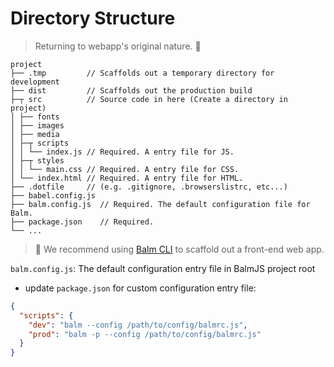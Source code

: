 # Directory Structure

> Returning to webapp's original nature. :100:

```
project
├── .tmp         // Scaffolds out a temporary directory for development
├── dist         // Scaffolds out the production build
├─┬ src          // Source code in here (Create a directory in project)
│ ├── fonts
│ ├── images
│ ├── media
│ ├─┬ scripts
│ │ └── index.js // Required. A entry file for JS.
│ ├─┬ styles
│ │ └── main.css // Required. A entry file for CSS.
│ └── index.html // Required. A entry file for HTML.
├── .dotfile     // (e.g. .gitignore, .browserslistrc, etc...)
├── babel.config.js
├── balm.config.js  // Required. The default configuration file for Balm.
├── package.json    // Required.
└── ...
```

> :rocket: We recommend using [Balm CLI](https://github.com/balmjs/balm-cli) to scaffold out a front-end web app.

`balm.config.js`: The default configuration entry file in BalmJS project root

- update `package.json` for custom configuration entry file:

```json
{
  "scripts": {
    "dev": "balm --config /path/to/config/balmrc.js",
    "prod": "balm -p --config /path/to/config/balmrc.js"
  }
}
```
